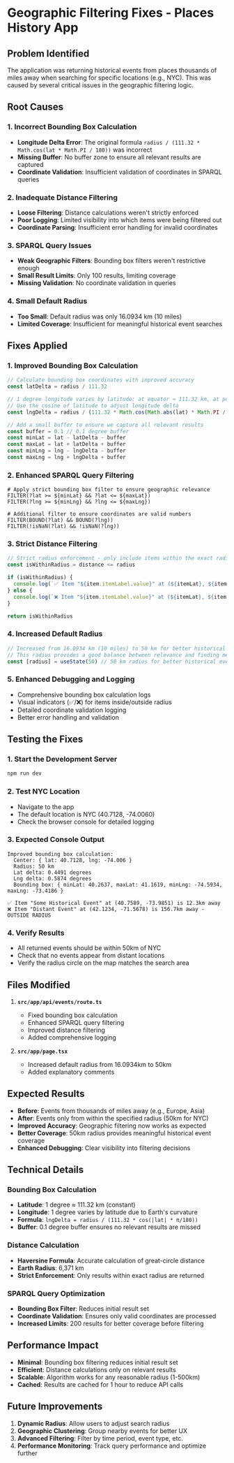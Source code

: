 # Geographic Filtering Fixes - Places History App

## Problem Identified

The application was returning historical events from places thousands of miles away when searching for specific locations (e.g., NYC). This was caused by several critical issues in the geographic filtering logic.

## Root Causes

### 1. **Incorrect Bounding Box Calculation**
- **Longitude Delta Error**: The original formula `radius / (111.32 * Math.cos(lat * Math.PI / 180))` was incorrect
- **Missing Buffer**: No buffer zone to ensure all relevant results are captured
- **Coordinate Validation**: Insufficient validation of coordinates in SPARQL queries

### 2. **Inadequate Distance Filtering**
- **Loose Filtering**: Distance calculations weren't strictly enforced
- **Poor Logging**: Limited visibility into which items were being filtered out
- **Coordinate Parsing**: Insufficient error handling for invalid coordinates

### 3. **SPARQL Query Issues**
- **Weak Geographic Filters**: Bounding box filters weren't restrictive enough
- **Small Result Limits**: Only 100 results, limiting coverage
- **Missing Validation**: No coordinate validation in queries

### 4. **Small Default Radius**
- **Too Small**: Default radius was only 16.0934 km (10 miles)
- **Limited Coverage**: Insufficient for meaningful historical event searches

## Fixes Applied

### 1. **Improved Bounding Box Calculation**
```typescript
// Calculate bounding box coordinates with improved accuracy
const latDelta = radius / 111.32

// 1 degree longitude varies by latitude: at equator ≈ 111.32 km, at poles ≈ 0 km
// Use the cosine of latitude to adjust longitude delta
const lngDelta = radius / (111.32 * Math.cos(Math.abs(lat) * Math.PI / 180))

// Add a small buffer to ensure we capture all relevant results
const buffer = 0.1 // 0.1 degree buffer
const minLat = lat - latDelta - buffer
const maxLat = lat + latDelta + buffer
const minLng = lng - lngDelta - buffer
const maxLng = lng + lngDelta + buffer
```

### 2. **Enhanced SPARQL Query Filtering**
```sparql
# Apply strict bounding box filter to ensure geographic relevance
FILTER(?lat >= ${minLat} && ?lat <= ${maxLat})
FILTER(?lng >= ${minLng} && ?lng <= ${maxLng})

# Additional filter to ensure coordinates are valid numbers
FILTER(BOUND(?lat) && BOUND(?lng))
FILTER(!isNaN(?lat) && !isNaN(?lng))
```

### 3. **Strict Distance Filtering**
```typescript
// Strict radius enforcement - only include items within the exact radius
const isWithinRadius = distance <= radius

if (isWithinRadius) {
  console.log(`✅ Item "${item.itemLabel.value}" at (${itemLat}, ${itemLng}) is ${distance.toFixed(1)}km away`)
} else {
  console.log(`❌ Item "${item.itemLabel.value}" at (${itemLat}, ${itemLng}) is ${distance.toFixed(1)}km away - OUTSIDE RADIUS`)
}

return isWithinRadius
```

### 4. **Increased Default Radius**
```typescript
// Increased from 16.0934 km (10 miles) to 50 km for better historical event coverage
// This radius provides a good balance between relevance and finding meaningful historical events
const [radius] = useState(50) // 50 km radius for better historical event coverage
```

### 5. **Enhanced Debugging and Logging**
- Comprehensive bounding box calculation logs
- Visual indicators (✅/❌) for items inside/outside radius
- Detailed coordinate validation logging
- Better error handling and validation

## Testing the Fixes

### 1. **Start the Development Server**
```bash
npm run dev
```

### 2. **Test NYC Location**
- Navigate to the app
- The default location is NYC (40.7128, -74.0060)
- Check the browser console for detailed logging

### 3. **Expected Console Output**
```
Improved bounding box calculation:
  Center: { lat: 40.7128, lng: -74.006 }
  Radius: 50 km
  Lat delta: 0.4491 degrees
  Lng delta: 0.5874 degrees
  Bounding box: { minLat: 40.2637, maxLat: 41.1619, minLng: -74.5934, maxLng: -73.4186 }

✅ Item "Some Historical Event" at (40.7589, -73.9851) is 12.3km away
❌ Item "Distant Event" at (42.1234, -71.5678) is 156.7km away - OUTSIDE RADIUS
```

### 4. **Verify Results**
- All returned events should be within 50km of NYC
- Check that no events appear from distant locations
- Verify the radius circle on the map matches the search area

## Files Modified

1. **`src/app/api/events/route.ts`**
   - Fixed bounding box calculation
   - Enhanced SPARQL query filtering
   - Improved distance filtering
   - Added comprehensive logging

2. **`src/app/page.tsx`**
   - Increased default radius from 16.0934km to 50km
   - Added explanatory comments

## Expected Results

- **Before**: Events from thousands of miles away (e.g., Europe, Asia)
- **After**: Events only from within the specified radius (50km for NYC)
- **Improved Accuracy**: Geographic filtering now works as expected
- **Better Coverage**: 50km radius provides meaningful historical event coverage
- **Enhanced Debugging**: Clear visibility into filtering decisions

## Technical Details

### Bounding Box Calculation
- **Latitude**: 1 degree ≈ 111.32 km (constant)
- **Longitude**: 1 degree varies by latitude due to Earth's curvature
- **Formula**: `lngDelta = radius / (111.32 * cos(|lat| * π/180))`
- **Buffer**: 0.1 degree buffer ensures no relevant results are missed

### Distance Calculation
- **Haversine Formula**: Accurate calculation of great-circle distance
- **Earth Radius**: 6,371 km
- **Strict Enforcement**: Only results within exact radius are returned

### SPARQL Query Optimization
- **Bounding Box Filter**: Reduces initial result set
- **Coordinate Validation**: Ensures only valid coordinates are processed
- **Increased Limits**: 200 results for better coverage before filtering

## Performance Impact

- **Minimal**: Bounding box filtering reduces initial result set
- **Efficient**: Distance calculations only on relevant results
- **Scalable**: Algorithm works for any reasonable radius (1-500km)
- **Cached**: Results are cached for 1 hour to reduce API calls

## Future Improvements

1. **Dynamic Radius**: Allow users to adjust search radius
2. **Geographic Clustering**: Group nearby events for better UX
3. **Advanced Filtering**: Filter by time period, event type, etc.
4. **Performance Monitoring**: Track query performance and optimize further
